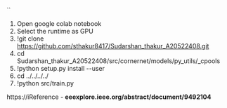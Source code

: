 

``
1)	Open google colab notebook 
2)	Select the runtime as GPU
3)	!git clone https://github.com/sthakur8417/Sudarshan_thakur_A20522408.git
4)	cd Sudarshan_thakur_A20522408/src/cornernet/models/py_utils/_cpools
5)	!python setup.py install --user
6)	cd ../../../../
7)  !python src/train.py

https://iReference - **eeexplore.ieee.org/abstract/document/9492104**